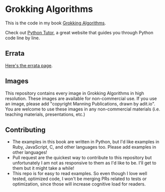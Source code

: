 # Grokking Algorithms

This is the code in my book [Grokking Algorithms](https://www.manning.com/bhargava).

Check out [Python Tutor](http://pythontutor.com/), a great website that guides you through Python code line by line.

## Errata

[Here's the errata page](http://adit.io/errata.html).

## Images

This repository contains every image in Grokking Algorithms in high resolution. These images are available for non-commercial use. If you use an image, please add "copyright Manning Publications, drawn by adit.io". You are welcome to use these images in any non-commercial materials (i.e. teaching materials, presentations, etc.)

## Contributing

- The examples in this book are written in Python, but I'd like examples in Ruby, JavaScript, C, and other languages too. Please add examples in other languages!
- Pull request are the quickest way to contribute to this repository but unfortunately I am not as responsive to them as I'd like to be. I'll get to them but it might take a while!
- This repo is for easy to read examples. So even though I love well tested, optimized code, I won't be merging PRs related to tests or optimization, since those will increase cognitive load for readers.
